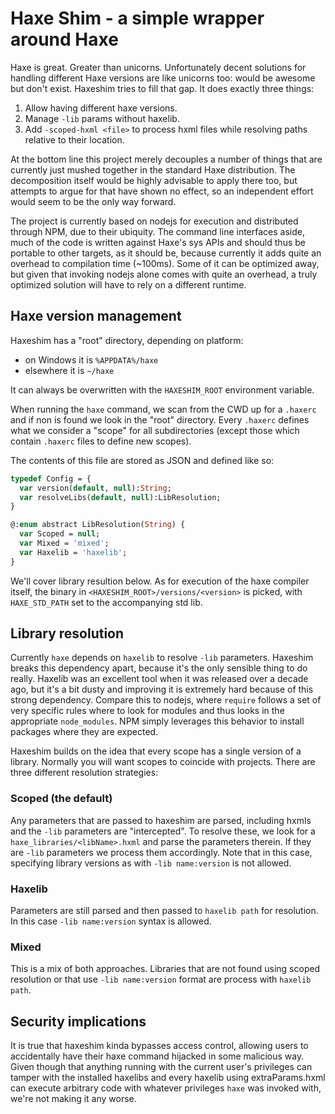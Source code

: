 # Haxe Shim - a simple wrapper around Haxe

Haxe is great. Greater than unicorns. Unfortunately decent solutions for handling different Haxe versions are like unicorns too: would be awesome but don't exist. Haxeshim tries to fill that gap. It does exactly three things:
	
1. Allow having different haxe versions.
2. Manage `-lib` params without haxelib.
3. Add `-scoped-hxml <file>` to process hxml files while resolving paths relative to their location.

At the bottom line this project merely decouples a number of things that are currently just mushed together in the standard Haxe distribution. The decomposition itself would be highly advisable to apply there too, but attempts to argue for that have shown no effect, so an independent effort would seem to be the only way forward.

The project is currently based on nodejs for execution and distributed through NPM, due to their ubiquity. The command line interfaces aside, much of the code is written against Haxe's sys APIs and should thus be portable to other targets, as it should be, because currently it adds quite an overhead to compilation time (~100ms). Some of it can be optimized away, but given that invoking nodejs alone comes with quite an overhead, a truly optimized solution will have to rely on a different runtime. 

## Haxe version management

Haxeshim has a "root" directory, depending on platform:
	
- on Windows it is `%APPDATA%/haxe`
- elsewhere it is `~/haxe`

It can always be overwritten with the `HAXESHIM_ROOT` environment variable.

When running the `haxe` command, we scan from the CWD up for a `.haxerc` and if non is found we look in the "root" directory. Every `.haxerc` defines what we consider a "scope" for all subdirectories (except those which contain `.haxerc` files to define new scopes).

The contents of this file are stored as JSON and defined like so:
	
```haxe
typedef Config = {
  var version(default, null):String;
  var resolveLibs(default, null):LibResolution;
}

@:enum abstract LibResolution(String) {
  var Scoped = null;
  var Mixed = 'mixed';
  var Haxelib = 'haxelib';
}
```

We'll cover library resultion below. As for execution of the haxe compiler itself, the binary in `<HAXESHIM_ROOT>/versions/<version>` is picked, with `HAXE_STD_PATH` set to the accompanying std lib.

## Library resolution

Currently `haxe` depends on `haxelib` to resolve `-lib` parameters. Haxeshim breaks this dependency apart, because it's the only sensible thing to do really. Haxelib was an excellent tool when it was released over a decade ago, but it's a bit dusty and improving it is extremely hard because of this strong dependency. Compare this to nodejs, where `require` follows a set of very specific rules where to look for modules and thus looks in the appropriate `node_modules`. NPM simply leverages this behavior to install packages where they are expected.

Haxeshim builds on the idea that every scope has a single version of a library. Normally you will want scopes to coincide with projects. There are three different resolution strategies:
	
### Scoped (the default)

Any parameters that are passed to haxeshim are parsed, including hxmls and the `-lib` parameters are "intercepted". To resolve these, we look for a `haxe_libraries/<libName>.hxml` and parse the parameters therein. If they are `-lib` parameters we process them accordingly. Note that in this case, specifying library versions as with `-lib name:version` is not allowed.

### Haxelib

Parameters are still parsed and then passed to `haxelib path` for resolution. In this case `-lib name:version` syntax is allowed.

### Mixed

This is a mix of both approaches. Libraries that are not found using scoped resolution or that use `-lib name:version` format are process with `haxelib path`.

## Security implications

It is true that haxeshim kinda bypasses access control, allowing users to accidentally have their haxe command hijacked in some malicious way. Given though that anything running with the current user's privileges can tamper with the installed haxelibs and every haxelib using extraParams.hxml can execute arbitrary code with whatever privileges `haxe` was invoked with, we're not making it any worse.